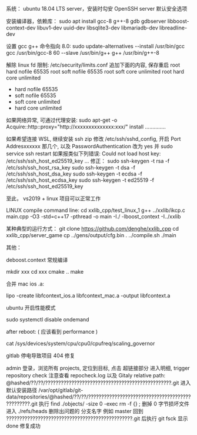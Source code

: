 系统：
ubuntu 18.04 LTS server，安装时勾安 OpenSSH server 默认安全选项

安装编译器，依赖库：
sudo apt install gcc-8 g++-8 gdb gdbserver libboost-context-dev libuv1-dev uuid-dev libsqlite3-dev libmariadb-dev libreadline-dev

设置 gcc g++ 命令指向 8.0:
sudo update-alternatives --install /usr/bin/gcc gcc /usr/bin/gcc-8 60 --slave /usr/bin/g++ g++ /usr/bin/g++-8

解除 linux fd 限制: /etc/security/limits.conf 追加下面的内容, 保存重启
root hard nofile 65535
root soft nofile 65535
root soft core unlimited
root hard core unlimited
* hard nofile 65535
* soft nofile 65535
* soft core unlimited
* hard core unlimited




如果网络异常, 可通过代理安装:
sudo apt-get -o Acquire::http::proxy="http://xxxxxxxxxxxxxx:xxx/" install ..............

如果希望连接 WSL, 继续安装 ssh zip
修改 /etc/ssh/sshd_config, 开启 Port Addresxxxxxx 那几个, 以及 PasswordAuthentication 改为 yes
并 sudo service ssh restart
如果报类似下列错误:
Could not load host key: /etc/ssh/ssh_host_ed25519_key
...
修正：
sudo ssh-keygen -t rsa -f /etc/ssh/ssh_host_rsa_key
sudo ssh-keygen -t dsa -f /etc/ssh/ssh_host_dsa_key
sudo ssh-keygen -t ecdsa -f /etc/ssh/ssh_host_ecdsa_key
sudo ssh-keygen -t ed25519 -f /etc/ssh/ssh_host_ed25519_key




至此，
vs2019 + linux 项目可以正常工作




LINUX compile command line:
cd xxlib_cpp/test_linux_1
g++ ../xxlib/ikcp.c main.cpp -O3 -std=c++17 -pthread -o main -I./ -lboost_context -I../xxlib











某种典型的运行方式：
git clone https://github.com/denghe/xxlib_cpp
cd xxlib_cpp/server_game
cp ../gens/output/cfg.bin .
../compile.sh
./main




其他：

deboost.context 常规编译

mkdir xxx
cd xxx
cmake ..
make

合并 mac ios .a:

lipo -create libfcontext_ios.a libfcontext_mac.a -output libfcontext.a







ubuntu 开启性能模式

sudo systemctl disable ondemand

after reboot: ( 应该看到 performance )

cat /sys/devices/system/cpu/cpu0/cpufreq/scaling_governor







gitlab 停电导致项目 404 修复

admin 登录，浏览所有 projects, 定位到目标, 点击 超链接部分 进入明细, trigger repository check
注意查看 repocheck.log 以及 Gitaly relative path: @hashed/??/??/????????????????????????????????????????????????.git
进入默认安装路径 /var/opt/gitlab/git-data/repositories/@hashed/??/??/????????????????????????????????????????????????.git
执行 find ./objects/ -size 0 -exec rm -f {} \; 删掉 0 字节损坏文件
进入 ./refs/heads
删除出问题的 分支名字 例如 master
回到 ????????????????????????????????????????????????.git 后执行 git fsck
显示 done 修复成功
